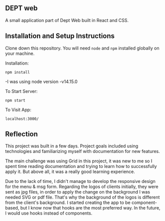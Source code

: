 ## DEPT web

A small application part of Dept Web built in React and CSS.

## Installation and Setup Instructions

Clone down this repository. You will need `node` and `npm` installed globally on your machine.

Installation:

`npm install`

-I was using node version -v14.15.0

To Start Server:

`npm start`

To Visit App:

`localhost:3000/`

## Reflection

This project was built in a few days. Project goals included using technologies and familiarizing myself with documentation for new features.

The main challenge was using Grid in this project, it was new to me so I spent time reading documentation and trying to learn how to successfully apply it.
But above all, it was a really good learning experience.

Due to the lack of time, I didn't manage to develop the responsive design for the menu & msg form. Regarding the logos of clients initially, they were sent as jpg files,
in order to apply the change on the background I was needed SVG or pdf file. That's why the background of the logos is different from the client's background.
I started creating the app to be component-based, but I know now that hooks are the most preferred way. In the future, I would use hooks instead of components.
